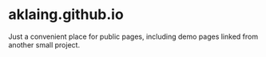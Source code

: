 # aklaing.github.io

Just a convenient place for public pages, including demo pages linked
from another small project.


